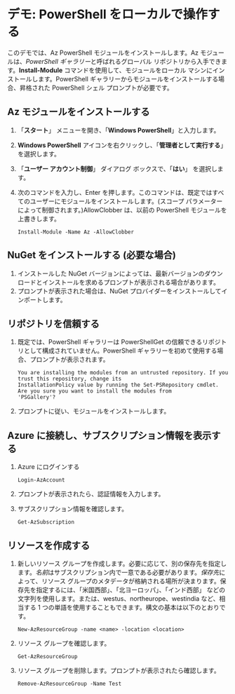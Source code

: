 # デモ: PowerShell をローカルで操作する

このデモでは、Az PowerShell モジュールをインストールします。Az モジュールは、*PowerShell ギャラリー*と呼ばれるグローバル リポジトリから入手できます。**Install-Module** コマンドを使用して、モジュールをローカル マシンにインストールします。PowerShell ギャラリーからモジュールをインストールする場合、昇格された PowerShell シェル プロンプトが必要です。 

## Az モジュールをインストールする

1. 「**スタート**」 メニューを開き、「**Windows PowerShell**」と入力します。
2. **Windows PowerShell** アイコンを右クリックし、「**管理者として実行する**」 を選択します。
3. 「**ユーザー アカウント制御**」 ダイアログ ボックスで、「**はい**」 を選択します。
4. 次のコマンドを入力し、Enter を押します。このコマンドは、既定ではすべてのユーザーにモジュールをインストールします。(スコープ パラメーターによって制御されます。)AllowClobber は、以前の PowerShell モジュールを上書きします。 

    ```
    Install-Module -Name Az -AllowClobber
    ```

## NuGet をインストールする (必要な場合)

1. インストールした NuGet バージョンによっては、最新バージョンのダウンロードとインストールを求めるプロンプトが表示される場合があります。
2. プロンプトが表示された場合は、NuGet プロバイダーをインストールしてインポートします。

## リポジトリを信頼する

1. 既定では、PowerShell ギャラリーは PowerShellGet の信頼できるリポジトリとして構成されていません。PowerShell ギャラリーを初めて使用する場合、プロンプトが表示されます。

    ```
    You are installing the modules from an untrusted repository. If you trust this repository, change its
    InstallationPolicy value by running the Set-PSRepository cmdlet. Are you sure you want to install the modules from
    'PSGallery'?
    ```

2. プロンプトに従い、モジュールをインストールします。 

## Azure に接続し、サブスクリプション情報を表示する

1. Azure にログインする

    ```
    Login-AzAccount
    ```

2. プロンプトが表示されたら、認証情報を入力します。
3. サブスクリプション情報を確認します。

    ```
    Get-AzSubscription
    ```

## リソースを作成する

1. 新しいリソース グループを作成します。必要に応じて、別の保存先を指定します。*名前*はサブスクリプション内で一意である必要があります。*保存先*によって、リソース グループのメタデータが格納される場所が決まります。保存先を指定するには、「米国西部」、「北ヨーロッパ」、「インド西部」 などの文字列を使用します。または、westus、northeurope、westindia など、相当する 1 つの単語を使用することもできます。構文の基本は以下のとおりです。

    ```
    New-AzResourceGroup -name <name> -location <location>
    ```

2. リソース グループを確認します。 
  
    ```
    Get-AzResourceGroup
    ```

3. リソース グループを削除します。プロンプトが表示されたら確認します。 

    ```
    Remove-AzResourceGroup -Name Test
    ```
